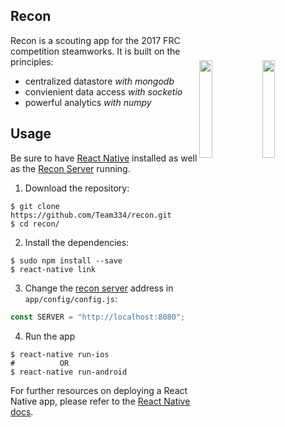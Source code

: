 Recon
-----
<img width="20%" align="right" style="display: block; margin:40px auto;" src="http://i.imgur.com/sMcb7I9.gif">
<img width="20%" align="right" style="display: block; margin:40px auto;" src="http://i.imgur.com/JvxqGw8.gif">
Recon is a scouting app for the 2017 FRC competition steamworks. It is built on the principles:

* centralized datastore _with mongodb_
* convienient data access _with socketio_
* powerful analytics _with numpy_

Usage
-----
Be sure to have [React Native](https://facebook.github.io/react-native/docs/getting-started.html) installed as well as the [Recon Server](https://github.com/Team334/recon-server) running.

1. Download the repository:
```
$ git clone https://github.com/Team334/recon.git
$ cd recon/
```
2. Install the dependencies:
```
$ sudo npm install --save
$ react-native link
```
3. Change the [recon server](https://github.com/Team334/recon-server) address in `app/config/config.js`:
```javascript
const SERVER = "http://localhost:8080";
```
4. Run the app
```
$ react-native run-ios
#          OR
$ react-native run-android
```

For further resources on deploying a React Native app, please refer to the [React Native docs](https://facebook.github.io/react-native/docs/getting-started.html).
